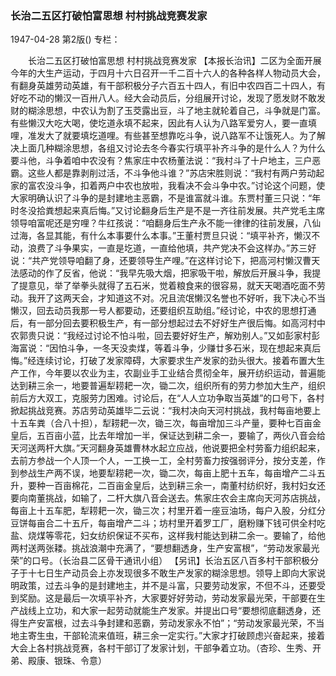 ### 长治二五区打破怕富思想  村村挑战竞赛发家

1947-04-28
第2版()
专栏：

　　长治二五区打破怕富思想
    村村挑战竞赛发家
    【本报长治讯】二区为全面开展今年的大生产运动，于四月十六日召开一千二百十六人的各种各样人物动员大会，有翻身英雄劳动英雄，有干部积极分子六百五十四人，有旧中农四百二十四人，有好吃不动的懒汉一百卅八人。经大会动员后，分组展开讨论，发现了愿发财不敢发财的糊涂思想，中农认为割了玉茭露出豆，斗了地主就轮着自己，斗争就是门富。有些懒汉大吃大喝，使圪道永填不起来，因此有人认为八路军爱穷人，要一直填哩，准发大了就要填圪道哩。有些甚至想靠吃斗争，说八路军不让饿死人。为了解决上面几种糊涂思想，各组又讨论去冬今春实行填平补齐斗争的是什么人？为什么要斗他，斗争着咱中农没有？焦家庄中农杨董法说：“我村斗了十户地主，三户恶霸。这些人都是靠剥削过活，不斗争他斗谁？”苏店宋胜则说：“我村有两户劳动起家的富农没斗争，扣着两户中农也放啦，我看决不会斗争中农。”讨论这个问题，使大家明确认识了斗争的是封建地主恶霸，不是谁富就斗谁。东贾村董三只说：“年时冬没拾粪想起来真后悔。”又讨论翻身后生产是不是一齐往前发展。共产党毛主席领导咱富呢还是穷哩？牛红孩说：“咱翻身后生产永不能一律律的往前发展，八仙过海，各显其能，有什么本事要什么本事。”王董村贾旦只说：“填平补齐，懒汉不动，浪费了斗争果实，一直是圪道，一直给他填，共产党决不会这样办。”苏三好说：“共产党领导咱翻了身，还要领导生产哩。”在这样讨论下，把高河村懒汉曹天法感动的作了反省，他说：“我早先吸大烟，把家吸干啦，解放后开展斗争，我提了提意见，举了举拳头就得了五石米，觉着粮食来的很容易，就天天喝酒吃面不劳动。我开了这两天会，才知道这不对。况且流氓懒汉名誉也不好听，我下决心不当懒汉，回去动员我那一号人都要动，还要组织互助组。”经讨论，中农的思想打通后，有一部分回去要积极生产，有一部分想起过去不好好生产很后悔。如高河村中农郭贵只说：“我经过讨论不怕斗啦，回去要好好生产，解劝别人。”又如彭家村彭海富说：“因怕斗争，一冬天没卖煤，等着斗争，少赚廿多石米，现在想起来真后悔。”经连续讨论，打破了发家障碍，大家要求生产发家的劲头很大。接着布置大生产工作，今年要以农业为主，农副业手工业结合贯彻全年，展开纺织运动，普遍能达到耕三余一，地要普遍犁耢耙一次，锄二次，组织所有的劳力参加大生产，组织前后方大双工，克服劳力困难。讨论后，在“人人立功争取当英雄”的口号下，各村掀起挑战竞赛。苏店劳动英雄毕二云说：“我村决向天河村挑战，我村每亩地要上十五车粪（合八十担），犁耢耙一次，锄三次，每亩增加三斗产量，要种七百亩金皇后，五百亩小蓝，比去年增加一半，保证达到耕二余一，要输了，两伙八音会给天河送两杆大旗。”天河翻身英雄曹林水起立应战，他说要把全村劳畜力组织起来，去前方参战一个人顶一个人，一工换一工，全村劳畜力按强弱评分，按分支差，作到参战生产两不误，地要犁耢耙一次，锄二次，每亩上肥十五车，每亩增产二斗五升，要种一百亩棉花，二百亩金皇后，达到耕三余一，南董村纺织好，我村妇女还要向南董挑战，如输了，二杆大旗八音会送去。焦家庄农会主席向天河苏店挑战，每亩上十五车肥，犁耢耙一次，锄三次；村里开着一座豆油场，每户入股，分红分豆饼每亩合二十五斤，每亩增产二斗；坊村里开着罗工厂，磨粉赚下钱可供全村吃盐、烧煤等零花，妇女纺织保证不买布，这样我村能达到耕二余一。要输了，给他两村送两张耧。挑战浪潮中充满了，“要想翻透身，生产安富根”，“劳动发家最光荣”的口号。（长治县二区骨干通讯小组）
    【另讯】长治五区八百多村干部积极分子于十七日生产动员会上亦发现很多不敢生产发家的糊涂思想。领导上即向大家说明政策，过去斗争的是封建地主，并不是斗富，只要劳动发家，不但不斗，还要受到奖励。这是最后一次填平补齐，大家要好好劳动，劳动发家最光荣，干部要在生产战线上立功，和大家一起劳动就能生产发家。并提出口号“要想彻底翻透身，还得生产安富根，过去斗争封建和恶霸，劳动发家永不怕”；“劳动发家最光荣，不当地主寄生虫，干部轮流来值班，耕三余一定实行。”大家才打破顾虑兴奋起来，接着大会上各村挑战竞赛，各村干部订了发家计划，干部争着立功。（杏珍、生秀、开弟、殿康、银珠、令意）

